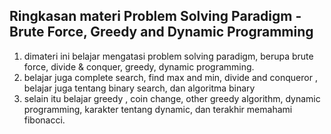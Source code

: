 Ringkasan materi Problem Solving Paradigm - Brute Force, Greedy and Dynamic Programming
----------------------------------------------------------------------------------------

1. dimateri ini belajar mengatasi problem solving paradigm, berupa brute force, divide & conquer, greedy, dynamic programming.
2. belajar juga complete search, find max and min, divide and conqueror , belajar juga tentang binary search, dan algoritma binary
3. selain itu belajar greedy , coin change, other greedy algorithm, dynamic programming, karakter tentang dynamic, dan terakhir memahami fibonacci.